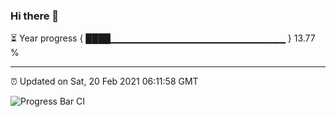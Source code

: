 ### Hi there 👋

⏳ Year progress { ████▁▁▁▁▁▁▁▁▁▁▁▁▁▁▁▁▁▁▁▁▁▁▁▁▁▁ } 13.77 %

---

⏰ Updated on Sat, 20 Feb 2021 06:11:58 GMT

![Progress Bar CI](https://github.com/liununu/liununu/workflows/Progress%20Bar%20CI/badge.svg)
